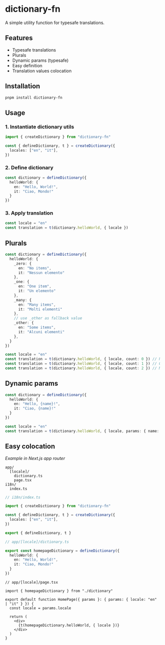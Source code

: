 # dictionary-fn

A simple utility function for typesafe translations.

## Features

* Typesafe translations
* Plurals
* Dynamic params (typesafe)
* Easy definition
* Translation values colocation

## Installation

```bash
pnpm install dictionary-fn
```

## Usage

### 1. Instantiate dictionary utils

```ts
import { createDictionary } from "dictionary-fn"

const { defineDictionary, t } = createDictionary({
  locales: ["en", "it"],
})
```

### 2. Define dictionary

```ts
const dictionary = defineDictionary({
  helloWorld: {
    en: "Hello, World!",
    it: "Ciao, Mondo!"
  }
})
```

### 3. Apply translation

```ts
const locale = "en"
const translation = t(dictionary.helloWorld, { locale })
```

## Plurals

```ts
const dictionary = defineDictionary({
  helloWorld: {
    _zero: {
      en: "No items",
      it: "Nessun elemento"
    },
    _one: {
      en: "One item",
      it: "Un elemento"
    },
    _many: {
      en: "Many items",
      it: "Molti elementi"
    },
    // use _other as fallback value
    _other: {
      en: "Some items",
      it: "Alcuni elementi"
    },
  }
})

const locale = "en"
const translation = t(dictionary.helloWorld, { locale, count: 0 }) // No items
const translation = t(dictionary.helloWorld, { locale, count: 1 }) // One item
const translation = t(dictionary.helloWorld, { locale, count: 2 }) // Many items
```

## Dynamic params

```ts
const dictionary = defineDictionary({
  helloWorld: {
    en: "Hello, {name}!",
    it: "Ciao, {name}!"
  }
})

const locale = "en"
const translation = t(dictionary.helloWorld, { locale, params: { name: "World" } }) // Hello, World!
```

## Easy colocation

*Example in Next.js app router*

```
app/
  [locale]/
    dictionary.ts
    page.tsx
i18n/
  index.ts
```

```ts
// i18n/index.ts

import { createDictionary } from "dictionary-fn"

const { defineDictionary, t } = createDictionary({
  locales: ["en", "it"],
})

export { defineDictionary, t }
```

```ts
// app/[locale]/dictionary.ts

export const homepageDictionary = defineDictionary({
  helloWorld: {
    en: "Hello, World!",
    it: "Ciao, Mondo!"
  }
})
```

```tsx
// app/[locale]/page.tsx

import { homepageDictionary } from "./dictionary"

export default function HomePage({ params }: { params: { locale: "en" | "it" } }) {
  const locale = params.locale

  return (
    <div>
      {t(homepageDictionary.helloWorld, { locale })}
    </div>
  )
}
```
